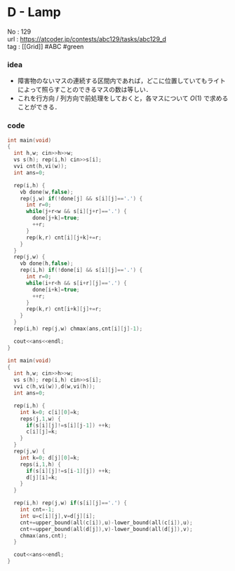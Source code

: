 # D - Lamp

No	: 129  
url	: https://atcoder.jp/contests/abc129/tasks/abc129_d  
tag	: [[Grid]]  #ABC #green

### idea
- 障害物のないマスの連続する区間内であれば，どこに位置していてもライトによって照らすことのできるマスの数は等しい．
- これを行方向 / 列方向で前処理をしておくと，各マスについて $O(1)$ で求めることができる．

### code
```cpp
int	main(void)
{
  int h,w; cin>>h>>w;
  vs s(h); rep(i,h) cin>>s[i];
  vvi cnt(h,vi(w));
  int ans=0;

  rep(i,h) {
    vb done(w,false);
    rep(j,w) if(!done[j] && s[i][j]=='.') {
      int r=0;
      while(j+r<w && s[i][j+r]=='.') {
        done[j+k]=true;
        ++r;
      }
      rep(k,r) cnt[i][j+k]+=r;
    }
  }
  rep(j,w) {
    vb done(h,false);
    rep(i,h) if(!done[i] && s[i][j]=='.') {
      int r=0;
      while(i+r<h && s[i+r][j]=='.') {
        done[i+k]=true;
        ++r;
      }
      rep(k,r) cnt[i+k][j]+=r;
    }
  }
  rep(i,h) rep(j,w) chmax(ans,cnt[i][j]-1);

  cout<<ans<<endl;
}
```

```cpp
int	main(void)
{
  int h,w; cin>>h>>w;
  vs s(h); rep(i,h) cin>>s[i];
  vvi c(h,vi(w)),d(w,vi(h));
  int ans=0;

  rep(i,h) {
    int k=0; c[i][0]=k;
    reps(j,1,w) {
      if(s[i][j]!=s[i][j-1]) ++k;
      c[i][j]=k; 
    }
  }
  rep(j,w) {
    int k=0; d[j][0]=k;
    reps(i,1,h) {
      if(s[i][j]!=s[i-1][j]) ++k;
      d[j][i]=k; 
    }
  }

  rep(i,h) rep(j,w) if(s[i][j]=='.') {
    int cnt=-1;
    int u=c[i][j],v=d[j][i];
    cnt+=upper_bound(all(c[i]),u)-lower_bound(all(c[i]),u);
    cnt+=upper_bound(all(d[j]),v)-lower_bound(all(d[j]),v);
    chmax(ans,cnt);
  }

  cout<<ans<<endl;
}
```